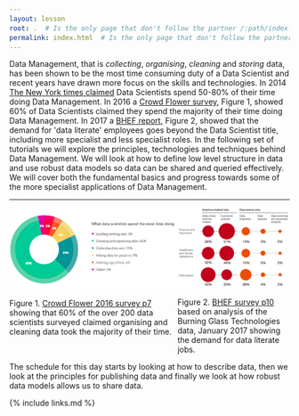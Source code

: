 ```yaml
---
layout: lesson
root: .  # Is the only page that don't follow the partner /:path/index.html
permalink: index.html  # Is the only page that don't follow the partner /:path/index.html
---
```


Data Management, that is _collecting_, _organising_, _cleaning_ and _storing_ data, has been shown to be the most time consuming duty of a Data Scientist and recent years have drawn more focus on the skills and technologies. In 2014 [The New York times claimed](https://www.nytimes.com/2014/08/18/technology/for-big-data-scientists-hurdle-to-insights-is-janitor-work.html) Data Scientists spend 50-80% of their time doing Data Management. In 2016 a [Crowd Flower survey](https://visit.figure-eight.com/rs/416-ZBE-142/images/CrowdFlower_DataScienceReport_2016.pdf), Figure 1, showed 60% of Data Scientists claimed they spend the majority of their time doing Data Management. In 2017 a [BHEF report](http://www.bhef.com/sites/default/files/bhef_2017_investing_in_dsa.pdf), Figure 2, showed that the demand for 'data literate' employees goes beyond the Data Scientist title, including more specialist and less specialist roles. In the following set of tutorials we will explore the principles, technologies and techniques behind Data Management. We will look at how to define low level structure in data and use robust data models so data can be shared and queried effectively. We will cover both the fundamental basics and progress towards some of the more specialist applications of Data Management.


---
<div class="row">
  <div class="column" style="max-width:60%;float:left;vertical-align:middle;">
  <img src="./assets/img/crowd-flower-majority-time.png" alt="Crowd Flower figure">


<p>Figure 1. <a href="https://visit.figure-eight.com/rs/416-ZBE-142/images/CrowdFlower_DataScienceReport_2016.pdf">Crowd Flower 2016 survey p7</a> showing that 60% of the over 200 data scientists surveyed claimed organising and cleaning data took the majority of their time.</p>

  </div>
  <div class="column" style="max-width:40%;float:left;vertical-align:middle;">
  <img src="./assets/img/bhef-data-literacy-jobs.png" alt="BHEF jobs figure">

<p>Figure 2. <a href="http://www.bhef.com/sites/default/files/bhef_2017_investing_in_dsa.pdf">BHEF survey p10</a> based on analysis of the Burning Glass Technologies data, January 2017 showing the demand for data literate jobs.</p>

  </div>
</div>

---

The schedule for this day starts by looking at how to describe data, then we look at the principles for publishing data and finally we look at how robust data models allows us to share data.

{% include links.md %}

